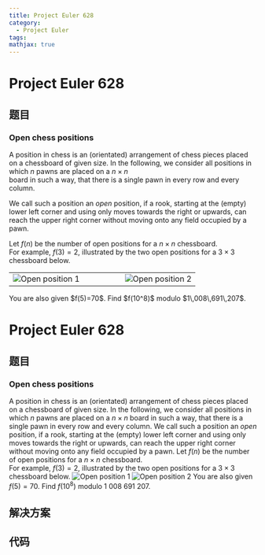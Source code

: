 ```yaml
---
title: Project Euler 628
category:
  - Project Euler
tags:
mathjax: true
---
```

<escape><!-- more --></escape>
    
# Project Euler 628
## 题目
### Open chess positions



A position in chess is an (orientated) arrangement of chess pieces placed on a chessboard of given size. In the following, we consider all positions in which $n$ pawns are placed on a  $n \times n$  
board in such a way, that there is a single pawn in every row and every column.



We call such a position an <i>open</i> position, if a rook, starting at the (empty) lower left corner and using only moves towards the right or upwards, can reach the upper right corner without moving onto any field occupied by a pawn. 

Let $f(n)$ be the number of open positions for a $n \times n$ chessboard.<br />
For example, $f(3)=2$, illustrated by the two open positions for a $3  \times 3$ chessboard below.


<table align="center"><tr><td><img src="project/images/p628_chess4.png" alt="Open position 1" /></td><td width="60"></td><td><img src="project/images/p628_chess5.png" alt="Open position 2" /></td>
</tr></table>
You are also given $f(5)=70$.
Find $f(10^8)$ modulo $1\,008\,691\,207$.






# Project Euler 628
## 题目
### Open chess positions

A position in chess is an (orientated) arrangement of chess pieces placed on a chessboard of given size. In the following, we consider all positions in which $n$ pawns are placed on a $n\times n$ board in such a way, that there is a single pawn in every row and every column.
We call such a position an <i>open</i> position, if a rook, starting at the (empty) lower left corner and using only moves towards the right or upwards, can reach the upper right corner without moving onto any field occupied by a pawn.
Let $f(n)$ be the number of open positions for a $n\times n$ chessboard.<br>For example, $f(3)=2$, illustrated by the two open positions for a $3\times 3$ chessboard below.
<img src="https://projecteuler.net/project/images/p628_chess4.png" alt="Open position 1">
<img src="https://projecteuler.net/project/images/p628_chess5.png" alt="Open position 2">
You are also given $f(5)=70$.
Find $f(10^8)$ modulo $1\ 008\ 691\ 207$.


## 解决方案


## 代码


